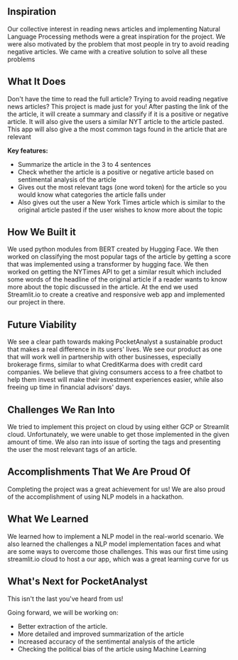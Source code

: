 ## Inspiration

Our collective interest in reading news articles and implementing Natural Language Processing methods were a great inspiration for the project. We were also motivated by the problem that most people in try to avoid reading negative articles. We came with a creative solution to solve all these problems

## What It Does

Don't have the time to read the full article? Trying to avoid reading negative news articles? This project is made just for you! After pasting the link of the the article, it will create a summary and classify if it is a positive or negative article. It will also give the users a similar NYT article to the article pasted. This app will also give a the most common tags found in the article that are relevant

**Key features:**
- Summarize the article in the 3 to 4 sentences
- Check whether the article is a positive or negative article based on sentimental analysis of the article
- Gives out the most relevant tags (one word token) for the article so you would know what categories the article falls under
- Also gives out the user a New York Times article which is similar to the original article pasted if the user wishes to know more about the topic

## How We Built it

We used python modules from BERT created by Hugging Face. We then worked on classifying the most popular tags of the article by getting a score that was implemented using a transformer by hugging face. We then worked on getting the NYTimes API to get a similar result which included some words of the headline of the original article if a reader wants to know more about the topic discussed in the article. At the end we used Streamlit.io to create a creative and responsive web app and implemented our project in there.


## Future Viability

We see a clear path towards making PocketAnalyst a sustainable product that makes a real difference in its users' lives. We see our product as one that will work well in partnership with other businesses, especially brokerage firms, similar to what CreditKarma does with credit card companies. We believe that giving consumers access to a free chatbot to help them invest will make their investment experiences easier, while also freeing up time in financial advisors' days.

## Challenges We Ran Into

We tried to implement this project on cloud by using either GCP or Streamlit cloud. Unfortunately, we were unable to get those implemented in the given amount of time. We also ran into issue of sorting the tags and presenting the user the most relevant tags of an article.

## Accomplishments That We Are Proud Of

Completing the project was a great achievement for us! We are also proud of the accomplishment of using NLP models in a hackathon. 

## What We Learned

We learned how to implement a NLP model in the real-world scenario. We also learned the challenges a NLP model implementation faces and what are some ways to overcome those challenges. This was our first time using streamlit.io cloud to host a our app, which was a great learning curve for us

## What's Next for PocketAnalyst

This isn't the last you've heard from us!

Going forward, we will be working on:
- Better extraction of the article. 
- More detailed and improved summarization of the article
- Increased accuracy of the sentimental analysis of the article
- Checking the political bias of the article using Machine Learning



